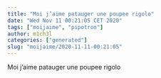 ```yaml
---
title: "Moi j’aime patauger une poupee rigolo"
date: "Wed Nov 11 00:21:05 CET 2020"
tags: ["moijaime", "pipotron"]
author: m1ch3l
categories: ["generated"]
slug: "moijaime/2020-11-11-00:21:05"
---
```


Moi j’aime patauger une poupee rigolo
